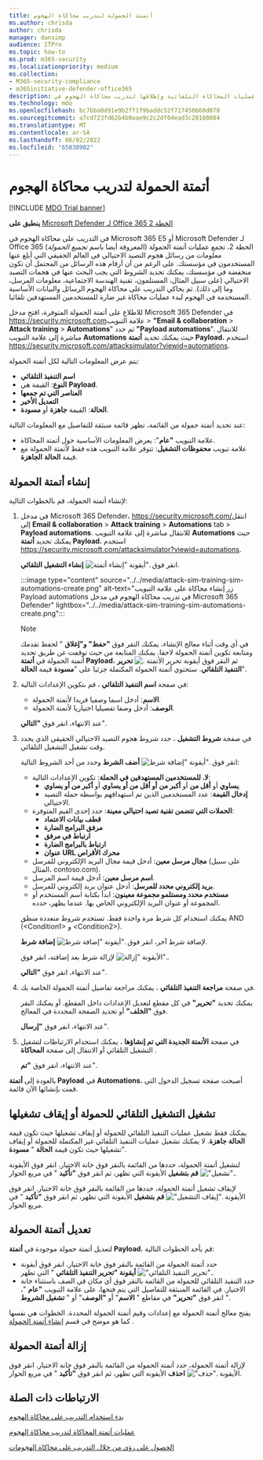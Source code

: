 ```yaml
---
title: أتمتة الحمولة لتدريب محاكاة الهجوم
ms.author: chrisda
author: chrisda
manager: dansimp
audience: ITPro
ms.topic: how-to
ms.prod: m365-security
ms.localizationpriority: medium
ms.collection:
- M365-security-compliance
- m365initiative-defender-office365
description: يمكن للمسؤولين تعلم كيفية استخدام أتمتة الحمولة (جمع الحمولة) لجمع عمليات المحاكاة التلقائية وإطلاقها لتدريب محاكاة الهجوم في Microsoft Defender لـ Office 365 الخطة 2.
ms.technology: mdo
ms.openlocfilehash: bc7bba0d91e9b2ff1f9baddc52f717450660d070
ms.sourcegitcommit: a7cd723fd62b4b0aae9c2c2df04ead3c28180084
ms.translationtype: MT
ms.contentlocale: ar-SA
ms.lasthandoff: 06/02/2022
ms.locfileid: "65838902"
---
```

# <a name="payload-automations-for-attack-simulation-training"></a>أتمتة الحمولة لتدريب محاكاة الهجوم

[!INCLUDE [MDO Trial banner](../includes/mdo-trial-banner.md)]

**ينطبق على** [Microsoft Defender لـ Office 365 الخطة 2](defender-for-office-365.md)

في التدريب على محاكاة الهجوم في Microsoft 365 E5 أو Microsoft Defender لـ Office 365 الخطة 2، تجمع عمليات أتمتة الحمولة (المعروفة أيضا باسم _تجميع الحمولة_) معلومات من رسائل هجوم التصيد الاحتيالي في العالم الحقيقي التي أبلغ عنها المستخدمون في مؤسستك. على الرغم من أن أرقام هذه الرسائل من المحتمل أن تكون منخفضة في مؤسستك، يمكنك تحديد الشروط التي يجب البحث عنها في هجمات التصيد الاحتيالي (على سبيل المثال، المستلمون، تقنية الهندسة الاجتماعية، معلومات المرسل، وما إلى ذلك). ثم يحاكي التدريب على محاكاة الهجوم الرسائل والبيانات الأساسية المستخدمة في الهجوم لبدء عمليات محاكاة غير ضارة للمستخدمين المستهدفين تلقائيا.

للاطلاع على أتمتة الحمولة المتوفرة، افتح مدخل Microsoft 365 Defender في <https://security.microsoft.com>علامة التبويب \> **"Email & collaboration** \> **Attack training** \> **Automations**" ثم حدد **"Payload automations**". للانتقال مباشرة إلى علامة التبويب **Automations** حيث يمكنك تحديد **أتمتة Payload**، استخدم <https://security.microsoft.com/attacksimulator?viewid=automations>.

يتم عرض المعلومات التالية لكل أتمتة الحمولة:

- **اسم التنفيذ التلقائي**
- **النوع**: القيمة هي **Payload**.
- **العناصر التي تم جمعها**
- **التعديل الأخير**
- **الحالة**: القيمة **جاهزة** أو **مسودة**.

عند تحديد أتمتة حمولة من القائمة، تظهر قائمة منبثقة للتفاصيل مع المعلومات التالية:

- علامة التبويب **"عام**": يعرض المعلومات الأساسية حول أتمتة المحاكاة.
- علامة تبويب **محفوظات التشغيل**: تتوفر علامة التبويب هذه فقط لأتمتة الحمولة مع قيمة **الحالة** **الجاهزة**.

## <a name="create-payload-automations"></a>إنشاء أتمتة الحمولة

لإنشاء أتمتة الحمولة، قم بالخطوات التالية:

1. في مدخل Microsoft 365 Defender، <https://security.microsoft.com/>انتقل إلى **Email & collaboration** \> **Attack training** \> **Automations** tab \> **Payload automations**. للانتقال مباشرة إلى علامة التبويب **Automations** حيث يمكنك تحديد **أتمتة Payload**، استخدم <https://security.microsoft.com/attacksimulator?viewid=automations>.

   انقر فوق ![أيقونة "إنشاء أتمتة".](../../media/m365-cc-sc-create-icon.png) **إنشاء التشغيل التلقائي**.

   :::image type="content" source="../../media/attack-sim-training-sim-automations-create.png" alt-text="زر إنشاء محاكاة على علامة التبويب Payload automations في تدريب محاكاة الهجوم في مدخل Microsoft 365 Defender" lightbox="../../media/attack-sim-training-sim-automations-create.png":::

   > [!NOTE]
   > في أي وقت أثناء معالج الإنشاء، يمكنك النقر فوق **"حفظ" و"إغلاق** " لحفظ تقدمك ومتابعة تكوين أتمتة الحمولة لاحقا. يمكنك المتابعة من حيث توقفت عن طريق تحديد أتمتة الحمولة في **أتمتة Payload**، ثم النقر فوق أيقونة تحرير الأتمتة ![.](../../media/m365-cc-sc-edit-icon.png) **تحرير التنفيذ التلقائي**. ستحتوي أتمتة الحمولة المكتملة جزئيا على "**مسودة** قيمة **الحالة**".

2. في صفحة **اسم التنفيذ التلقائي** ، قم بتكوين الإعدادات التالية:

   - **الاسم**: أدخل اسما وصفيا فريدا لأتمتة الحمولة.
   - **الوصف**: أدخل وصفا تفصيليا اختياريا لأتمتة الحمولة.

   عند الانتهاء، انقر فوق **"التالي**".

3. في صفحة **شروط التشغيل** ، حدد شروط هجوم التصيد الاحتيالي الحقيقي الذي يحدد وقت تشغيل التشغيل التلقائي.

   انقر فوق ![أيقونة "إضافة شرط".](../../media/m365-cc-sc-create-icon.png) **أضف الشرط** وحدد من أحد الشروط التالية:

   - **لا. للمستخدمين المستهدفين في الحملة**: تكوين الإعدادات التالية:
     - **يساوي** أو **أقل من** أو **أكبر من** **أو أقل من أو يساوي** أو **أكبر من أو يساوي**.
     - **إدخال القيمة**: عدد المستخدمين الذين تم استهدافهم بواسطة حملة التصيد الاحتيالي.
   - **الحملات التي تتضمن تقنية تصيد احتيالي معينة**: حدد إحدى القيم المتوفرة:
     - **قطف بيانات الاعتماد**
     - **مرفق البرامج الضارة**
     - **ارتباط في مرفق**
     - **ارتباط بالبرامج الضارة**
     - **عنوان URL محرك الأقراص**
   - **مجال مرسل معين**: أدخل قيمة مجال البريد الإلكتروني للمرسل (على سبيل المثال، contoso.com).
   - **اسم مرسل معين**: أدخل قيمة اسم المرسل.
   - **بريد إلكتروني محدد للمرسل**: أدخل عنوان بريد إلكتروني للمرسل.
   - **مستخدم محدد ومستلمو مجموعة معينون**: ابدأ بكتابة اسم المستخدم أو المجموعة أو عنوان البريد الإلكتروني الخاص بها. عندما يظهر، حدده.

   يمكنك استخدام كل شرط مرة واحدة فقط. تستخدم شروط متعددة منطق AND (\<Condition1\> و \<Condition2\>).

   لإضافة شرط آخر، انقر فوق ![أيقونة "إضافة شرط".](../../media/m365-cc-sc-create-icon.png) **إضافة شرط**.

   لإزالة شرط بعد إضافته، انقر فوق ![الأيقونة "إزالة".](../../media/m365-cc-sc-delete-icon.png).

   عند الانتهاء، انقر فوق **"التالي**".

4. في صفحة **مراجعة التنفيذ التلقائي** ، يمكنك مراجعة تفاصيل أتمتة الحمولة الخاصة بك.

   يمكنك تحديد **"تحرير"** في كل مقطع لتعديل الإعدادات داخل المقطع. أو يمكنك النقر فوق **"الخلف"** أو تحديد الصفحة المحددة في المعالج.

   عند الانتهاء، انقر فوق **"إرسال**".

5. في صفحة **الأتمتة الجديدة التي تم إنشاؤها** ، يمكنك استخدام الارتباطات لتشغيل التشغيل التلقائي أو الانتقال إلى صفحة **المحاكاة** .

   عند الانتهاء، انقر فوق **"تم**".

بالعودة إلى **أتمتة Payload** في **Automations**، أصبحت صفحة تسجيل الدخول التي قمت بإنشائها الآن قائمة.

## <a name="turn-payload-automations-on-or-off"></a>تشغيل التشغيل التلقائي للحمولة أو إيقاف تشغيلها

يمكنك فقط تشغيل عمليات التنفيذ التلقائي للحمولة أو إيقاف تشغيلها حيث تكون قيمة **الحالة** **جاهزة**. لا يمكنك تشغيل عمليات التنفيذ التلقائي غير المكتملة للحمولة أو إيقاف تشغيلها حيث تكون قيمة **الحالة** " **مسودة**".

لتشغيل أتمتة الحمولة، حددها من القائمة بالنقر فوق خانة الاختيار. انقر فوق الأيقونة !["تشغيل".](../../media/m365-cc-sc-turn-on-off-icon.png) **قم بتشغيل** الأيقونة التي تظهر، ثم انقر فوق **"تأكيد** " في مربع الحوار.

لإيقاف تشغيل أتمتة الحمولة، حددها من القائمة بالنقر فوق خانة الاختيار. انقر فوق الأيقونة !["إيقاف التشغيل".](../../media/m365-cc-sc-turn-on-off-icon.png) **قم بتشغيل** الأيقونة التي تظهر، ثم انقر فوق **"تأكيد** " في مربع الحوار.

## <a name="modify-payload-automations"></a>تعديل أتمتة الحمولة

لتعديل أتمتة حمولة موجودة في **أتمتة Payload**، قم بأحد الخطوات التالية:

- حدد أتمتة الحمولة من القائمة بالنقر فوق خانة الاختيار. انقر فوق أيقونة !["تحرير التنفيذ التلقائي".](../../media/m365-cc-sc-edit-icon.png) **أيقونة "تحرير التنفيذ التلقائي** " التي تظهر.
- حدد التنفيذ التلقائي للحمولة من القائمة بالنقر فوق أي مكان في الصف باستثناء خانة الاختيار. في القائمة المنبثقة للتفاصيل التي يتم فتحها، على علامة التبويب **"عام** "، انقر فوق **"تحرير"** في مقاطع " **الاسم**" أو **"الوصف**" أو " **تشغيل الشروط** ".

يفتح معالج أتمتة الحمولة مع إعدادات وقيم أتمتة الحمولة المحددة. الخطوات هي نفسها كما هو موضح في قسم [إنشاء أتمتة الحمولة](#create-payload-automations) .

## <a name="remove-payload-automations"></a>إزالة أتمتة الحمولة

لإزالة أتمتة الحمولة، حدد أتمتة الحمولة من القائمة بالنقر فوق خانة الاختيار. انقر فوق الأيقونة !["حذف".](../../media/m365-cc-sc-delete-icon.png) **احذف** الأيقونة التي تظهر، ثم انقر فوق **"تأكيد** " في مربع الحوار.

## <a name="related-links"></a>الارتباطات ذات الصلة

[بدء استخدام التدريب على محاكاة الهجوم](attack-simulation-training-get-started.md)

[عمليات أتمتة المحاكاة لتدريب محاكاة الهجوم](attack-simulation-training-simulation-automations.md)

[الحصول على رؤى من خلال التدريب على محاكاة الهجومات](attack-simulation-training-insights.md)

